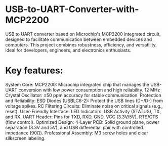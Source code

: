 # USB-to-UART-Converter-with-MCP2200
USB to UART converter based on Microchip's MCP2200 integrated circuit, designed to facilitate communication between embedded devices and computers. This project combines robustness, efficiency, and versatility, ideal for developers, engineers, and electronics enthusiasts.

# Key features:
System Core:
MCP2200: Microchip integrated chip that manages the USB-UART conversion with low power consumption and high reliability.
12 MHz Crystal Oscillator: ±50 ppm accuracy for stable communication.
Protection and Reliability:
ESD Diodes (USBLC6-2): Protect the USB lines (D+/D-) from voltage spikes.
RC Filtering Circuits: Eliminate noise on critical signals (e.g., reset).
User-Friendly Interface:
LED Indicators: USB Activity (STATUS), TX, and RX.
UART Header: Pins for TXD, RXD, GND, VCC (3.3V/5V), RTS/CTS (flow control).
Optimized Design:
4-Layer PCB: Solid ground plane, power separation (3.3V and 5V), and USB differential pair with controlled impedance (90Ω).
Professional Assembly: M3 screw holes and clear silkscreen labeling.







